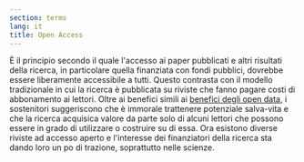 ```yaml
---
section: terms
lang: it
title: Open Access
---
```

È il principio secondo il quale l'accesso ai paper pubblicati e altri risultati della ricerca, in particolare quella finanziata con fondi pubblici, dovrebbe essere liberamente accessibile a tutti. Questo contrasta con il modello tradizionale in cui la ricerca è pubblicata su riviste che fanno pagare costi di abbonamento ai lettori. Oltre ai benefici simili ai [benefici degli open data](../benefits-of-open-data/), i sostenitori suggeriscono che è immorale trattenere potenziale salva-vita e che la ricerca acquisica valore da parte solo di alcuni lettori che possono essere in grado di utilizzare o costruire su di essa. Ora esistono diverse riviste ad accesso aperto e l'interesse dei finanziatori della ricerca sta dando loro un po di trazione, soprattutto nelle scienze.

